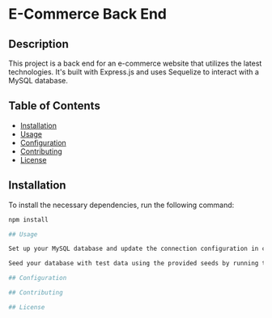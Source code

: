 # E-Commerce Back End

## Description

This project is a back end for an e-commerce website that utilizes the latest technologies. It's built with Express.js and uses Sequelize to interact with a MySQL database.

## Table of Contents

- [Installation](#installation)
- [Usage](#usage)
- [Configuration](#configuration)
- [Contributing](#contributing)
- [License](#license)

## Installation

To install the necessary dependencies, run the following command:

```bash
npm install

## Usage

Set up your MySQL database and update the connection configuration in config/connection.js.

Seed your database with test data using the provided seeds by running the following command:

## Configuration

## Contributing

## License